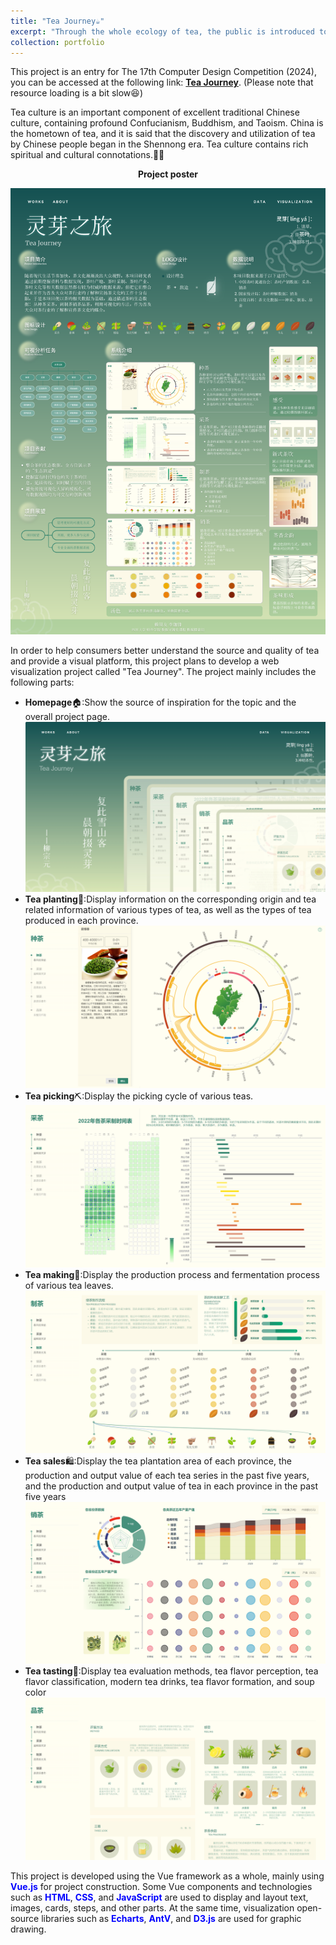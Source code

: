 ```yaml
---
title: "Tea Journey☕️"
excerpt: "Through the whole ecology of tea, the public is introduced to knowledge related to tea culture, deepening the public's understanding of tea industry data while popularising tea culture. <br/><img src='/images/tea journey.png'>"
collection: portfolio
---
```


This project is an entry for The 17th Computer Design Competition (2024), you can be accessed at the following link: <a href="https://lzy2275.github.io/teajourney/dist/" target="_blank"><b>Tea Journey</b></a>. (Please note that resource loading is a bit slow😆)<br/>

Tea culture is an important component of excellent traditional Chinese culture, containing profound Confucianism, Buddhism, and Taoism. China is the hometown of tea, and it is said that the discovery and utilization of tea by Chinese people began in the Shennong era. Tea culture contains rich spiritual and cultural connotations.🍵🍃<br/>

<p align="center"><b>Project poster</b></p>
<p align="center"><img src='/images/poster.png'></p>

In order to help consumers better understand the source and quality of tea and provide a visual platform, this project plans to develop a web visualization project called "Tea Journey". The project mainly includes the following parts:
- <b>Homepage</b>🏠︎:Show the source of inspiration for the topic and the overall project page.<br/><img src='/images/tea journey.png'>
- <b>Tea planting</b>🌿:Display information on the corresponding origin and tea related information of various types of tea, as well as the types of tea produced in each province.<br/><img src='/images/plant.png'>
- <b>Tea picking</b>⛏︎:Display the picking cycle of various teas.<br/><img src='/images/pick.png'>
- <b>Tea making</b>🍙:Display the production process and fermentation process of various tea leaves.<br/><img src='/images/make.png'>
- <b>Tea sales</b>🛍️:Display the tea plantation area of each province, the production and output value of each tea series in the past five years, and the production and output value of tea in each province in the past five years<br/><img src='/images/sale.png'>
- <b>Tea tasting</b>👅:Display tea evaluation methods, tea flavor perception, tea flavor classification, modern tea drinks, tea flavor formation, and soup color<br/><img src='/images/taste.png'>

This project is developed using the Vue framework as a whole, mainly using <font color=blue><b>Vue.js</b></font> for project construction. Some Vue components and technologies such as <font color=blue><b>HTML</b></font>, <font color=blue><b>CSS</b></font>, and <font color=blue><b>JavaScript</b></font> are used to display and layout text, images, cards, steps, and other parts. At the same time, visualization open-source libraries such as <font color=blue><b>Echarts</b></font>, <font color=blue><b>AntV</b></font>, and <font color=blue><b>D3.js</b></font> are used for graphic drawing.
